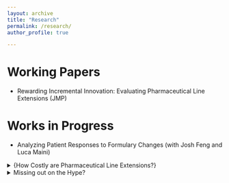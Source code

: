 ```yaml
---
layout: archive
title: "Research"
permalink: /research/
author_profile: true

---
```


Working Papers
======
* Rewarding Incremental Innovation: Evaluating Pharmaceutical Line Extensions (JMP)

Works in Progress
======
* Analyzing Patient Responses to Formulary Changes (with Josh Feng and Luca Maini)
<!---
** Placing a product on a favorable drug tier is very valuable for drug manufacturers, as it leads to higher demand for their product. If a drug manufacturer is able to move to a better tier, from one year to another, all else equal, they should expect consumers to shift to their product. However, due to history dependence, patients may find a switch costly, which may limit the upside of a drug manufacturer going for a better tier. Using private claims data, we estimate demand in the insulin market for patients that are on plans that have an insulin product shift tiers between years. Preliminary results suggest that patients do predominantly shift towards the cheaper alternative, even in the presence of history dependence.
--->
<details>
<summary> {How Costly are Pharmaceutical Line Extensions?}
</summary>

  * Launching a pharamceutical line extension allows a firm to continue to earn profits, for up to 3 years after the original formulation expires, by steering patients from the original formulation to the line extension. This steering is profitable, as this steered market share is shielded from generics for the original formulation, as generic substitution laws will not apply for prescriptions of the line extension. Despite a profitable advantage for launching a line extension, many firms don't launch one. One reason is that line extensions are incremental improvements and do require some level of research and development, although unlikely as costly as a novel drug. Using revenue data, I estimate a cost distribution for line extensions, by forecasting foregone profits from not launching and additional profits earned if a line extension was never launched. I find that line extensions cost on average between 430 and 570 million and using these estimates conduct back of the envelope estiamtes of removing exclusivity altogether.}

 </details>
 
 <details>
<summary>Missing out on the Hype?
</summary>

    * Large sneaker firms like Nike and Adidas frequently release limited quantities of coveted "Hypebeast" shoes, which are extremely popular. These shoes sell out instantly online and are often listed on shoe auction sites for substantially higher prices. Fascinatingly, these shoes clear the auctions at those inflated prices. This paper considers a model that offers an explanation as to why firms don't either increase their quantity of the product or the price to capitalize on the high demand for the product. 
  </details>

<!---
{% if author.googlescholar %}
  You can also find my articles on <u><a href="{{author.googlescholar}}">my Google Scholar profile</a>.</u>
{% endif %}

{% include base_path %}

{% for post in site.publications reversed %}
  {% include archive-single.html %}
{% endfor %}

---->

